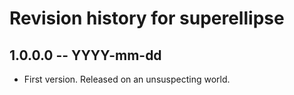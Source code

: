 # Revision history for superellipse

## 1.0.0.0 -- YYYY-mm-dd

* First version. Released on an unsuspecting world.
